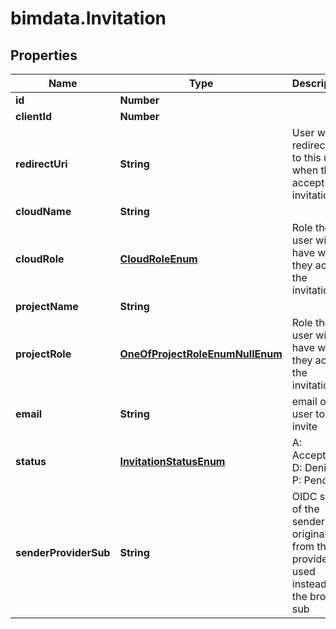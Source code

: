 # bimdata.Invitation

## Properties

Name | Type | Description | Notes
------------ | ------------- | ------------- | -------------
**id** | **Number** |  | [readonly] 
**clientId** | **Number** |  | [readonly] 
**redirectUri** | **String** | User will be redirected to this uri when they accept the invitation | 
**cloudName** | **String** |  | 
**cloudRole** | [**CloudRoleEnum**](CloudRoleEnum.md) | Role the user will have when they accept the invitation | 
**projectName** | **String** |  | [optional] 
**projectRole** | [**OneOfProjectRoleEnumNullEnum**](OneOfProjectRoleEnumNullEnum.md) | Role the user will have when they accept the invitation | [optional] 
**email** | **String** | email of the user to invite | 
**status** | [**InvitationStatusEnum**](InvitationStatusEnum.md) |          A: Accepted         D: Denied         P: Pending          | [optional] 
**senderProviderSub** | **String** | OIDC sub of the sender. The original sub from the provider is used instead of the broker sub | [optional] 


